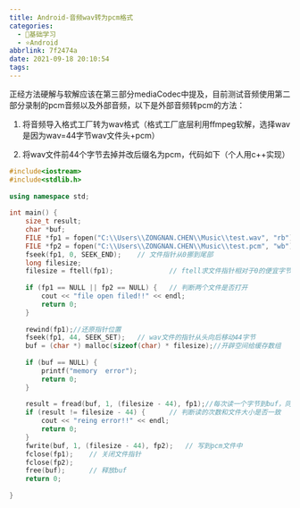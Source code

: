 ```yaml
---
title: Android-音频wav转为pcm格式
categories:
  - 🌙基础学习
  - ⭐Android
abbrlink: 7f2474a
date: 2021-09-18 20:10:54
tags:
---
```


正经方法硬解与软解应该在第三部分mediaCodec中提及，目前测试音频使用第二部分录制的pcm音频以及外部音频，以下是外部音频转pcm的方法：

1. 将音频导入格式工厂转为wav格式（格式工厂底层利用ffmpeg软解，选择wav是因为wav=44字节wav文件头+pcm）

2. 将wav文件前44个字节去掉并改后缀名为pcm，代码如下（个人用c++实现）

<!--more-->

``` C++
#include<iostream>
#include<stdlib.h>
 
using namespace std;
 
int main() {
    size_t result;
    char *buf;
    FILE *fp1 = fopen("C:\\Users\\ZONGNAN.CHEN\\Music\\test.wav", "rb");//wav文件打开，打开读权限
    FILE *fp2 = fopen("C:\\Users\\ZONGNAN.CHEN\\Music\\test.pcm", "wb");//pcm文件创建，给予写权限
    fseek(fp1, 0, SEEK_END);    // 文件指针从0挪到尾部
    long filesize;
    filesize = ftell(fp1);              // ftell求文件指针相对于0的便宜字节数，就求出了文件字节数
 
    if (fp1 == NULL || fp2 == NULL) {   // 判断两个文件是否打开
        cout << "file open filed!!" << endl;
        return 0;
    }
 
    rewind(fp1);//还原指针位置
    fseek(fp1, 44, SEEK_SET);   // wav文件的指针从头向后移动44字节
    buf = (char *) malloc(sizeof(char) * filesize);//开辟空间给缓存数组
 
    if (buf == NULL) {
        printf("memory  error");
        return 0;
    }
 
    result = fread(buf, 1, (filesize - 44), fp1);//每次读一个字节到buf，同时求读的次数
    if (result != filesize - 44) {      // 判断读的次数和文件大小是否一致
        cout << "reing error!!" << endl;
        return 0;
    }
    fwrite(buf, 1, (filesize - 44), fp2);   // 写到pcm文件中
    fclose(fp1);    // 关闭文件指针
    fclose(fp2);
    free(buf);      // 释放buf
    return 0;
 
}
```
